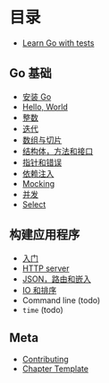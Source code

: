 # 目录

* [Learn Go with tests](gb-readme.md)

## Go 基础

* [安装 Go](install-go.md)
* [Hello, World](hello-world.md)
* [整数](integers.md)
* [迭代](iteration.md)
* [数组与切片](arrays-and-slices.md)
* [结构体，方法和接口](structs-methods-and-interfaces.md)
* [指针和错误](pointers-and-errors.md)
* [依赖注入](dependency-injection.md)
* [Mocking](mocking.md)
* [并发](concurrency.md)
* [Select](select.md)

## 构建应用程序

* [入门](app-intro.md)
* [HTTP server](http-server.md)
* [JSON，路由和嵌入](json.md)
* [IO 和排序](io.md)
* Command line (todo)
* `time` (todo)

## Meta

* [Contributing](contributing.md)
* [Chapter Template](template.md)
